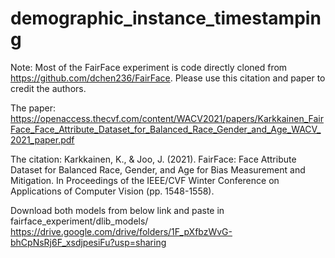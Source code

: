 # demographic_instance_timestamping
Note: Most of the FairFace experiment is code directly cloned from https://github.com/dchen236/FairFace. Please use this citation and paper to credit the authors.

The paper: https://openaccess.thecvf.com/content/WACV2021/papers/Karkkainen_FairFace_Face_Attribute_Dataset_for_Balanced_Race_Gender_and_Age_WACV_2021_paper.pdf

The citation:
Karkkainen, K., & Joo, J. (2021). FairFace: Face Attribute Dataset for Balanced Race, Gender, and Age for Bias Measurement and Mitigation. In Proceedings of the IEEE/CVF Winter Conference on Applications of Computer Vision (pp. 1548-1558).

Download both models from below link and paste in fairface_experiment/dlib_models/
https://drive.google.com/drive/folders/1F_pXfbzWvG-bhCpNsRj6F_xsdjpesiFu?usp=sharing
